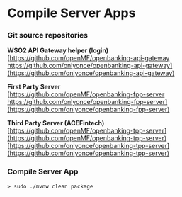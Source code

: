 # Compile Server Apps

### Git source repositories

**WSO2 API Gateway helper \(login\)**  
[https://github.com/openMF/openbanking-api-gateway  
https://github.com/onlyonce/openbanking-api-gateway](https://github.com/onlyonce/openbanking-api-gateway)

**First Party Server**  
[https://github.com/openMF/openbanking-fpp-server  
https://github.com/onlyonce/openbanking-fpp-server](https://github.com/onlyonce/openbanking-fpp-server)

**Third Party Server \(ACEFintech\)**  
[https://github.com/openMF/openbanking-tpp-server](https://github.com/openMF/openbanking-tpp-server)  
[https://github.com/onlyonce/openbanking-tpp-server](https://github.com/onlyonce/openbanking-tpp-server)

### Compile Server App

```text
> sudo ./mvnw clean package
```

